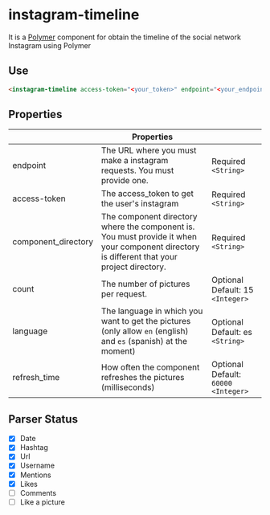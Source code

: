 # instagram-timeline

It is a [Polymer](https://www.polymer-project.org/1.0/) component for obtain the timeline of the social network Instagram using Polymer

## Use
```html
<instagram-timeline access-token="<your_token>" endpoint="<your_endpoint>" language="<your_language>" component_directory="<base_directory>"></instagram-timeline>
```
## Properties

|                     | Properties                                                                                                                                   |                                   |
|---------------------|---------------------------------------------------------------------------------------------------------------------------------------------|-----------------------------------|
| endpoint            | The URL where you must make a instagram requests. You must provide one.                                                                                       | Required  `<String>`                |
| access-token               | The access_token to get the user's instagram                                                                   | Required `<String>`               |
| component_directory | The component directory where the component is. You must provide it when your component directory is different that your project directory. | Required `<String>`               |
| count            | The number of pictures per request.                                                                                                           | Optional Default: 15  `<Integer>` |
| language            | The language in which you want to get the pictures (only allow `en` (english) and `es` (spanish) at the moment)                                | Optional Default: es `<String>`   |
| refresh_time            | How often the component refreshes the pictures (milliseconds)                              | Optional Default: `60000` `<Integer>`   |

## Parser Status

- [x] Date
- [x] Hashtag
- [x] Url
- [x] Username
- [x] Mentions
- [x] Likes
- [ ] Comments
- [ ] Like a picture
